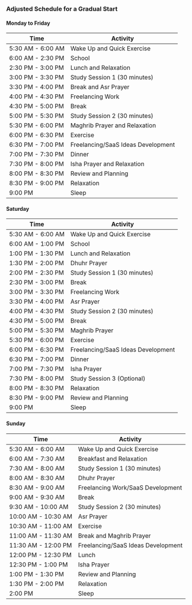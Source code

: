 ### Adjusted Schedule for a Gradual Start

#### Monday to Friday

| Time          | Activity                              |
|---------------|---------------------------------------|
| 5:30 AM - 6:00 AM | Wake Up and Quick Exercise        |
| 6:00 AM - 2:30 PM | School                             |
| 2:30 PM - 3:00 PM | Lunch and Relaxation               |
| 3:00 PM - 3:30 PM | Study Session 1 (30 minutes)       |
| 3:30 PM - 4:00 PM | Break and Asr Prayer               |
| 4:00 PM - 4:30 PM | Freelancing Work                   |
| 4:30 PM - 5:00 PM | Break                              |
| 5:00 PM - 5:30 PM | Study Session 2 (30 minutes)       |
| 5:30 PM - 6:00 PM | Maghrib Prayer and Relaxation      |
| 6:00 PM - 6:30 PM | Exercise                           |
| 6:30 PM - 7:00 PM | Freelancing/SaaS Ideas Development |
| 7:00 PM - 7:30 PM | Dinner                             |
| 7:30 PM - 8:00 PM | Isha Prayer and Relaxation         |
| 8:00 PM - 8:30 PM | Review and Planning                |
| 8:30 PM - 9:00 PM | Relaxation                         |
| 9:00 PM | Sleep                                      |

#### Saturday

| Time          | Activity                              |
|---------------|---------------------------------------|
| 5:30 AM - 6:00 AM | Wake Up and Quick Exercise        |
| 6:00 AM - 1:00 PM | School                             |
| 1:00 PM - 1:30 PM | Lunch and Relaxation               |
| 1:30 PM - 2:00 PM | Dhuhr Prayer                       |
| 2:00 PM - 2:30 PM | Study Session 1 (30 minutes)       |
| 2:30 PM - 3:00 PM | Break                              |
| 3:00 PM - 3:30 PM | Freelancing Work                   |
| 3:30 PM - 4:00 PM | Asr Prayer                         |
| 4:00 PM - 4:30 PM | Study Session 2 (30 minutes)       |
| 4:30 PM - 5:00 PM | Break                              |
| 5:00 PM - 5:30 PM | Maghrib Prayer                     |
| 5:30 PM - 6:00 PM | Exercise                           |
| 6:00 PM - 6:30 PM | Freelancing/SaaS Ideas Development |
| 6:30 PM - 7:00 PM | Dinner                             |
| 7:00 PM - 7:30 PM | Isha Prayer                        |
| 7:30 PM - 8:00 PM | Study Session 3 (Optional)         |
| 8:00 PM - 8:30 PM | Relaxation                         |
| 8:30 PM - 9:00 PM | Review and Planning                |
| 9:00 PM | Sleep                                      |

#### Sunday

| Time          | Activity                              |
|---------------|---------------------------------------|
| 5:30 AM - 6:00 AM | Wake Up and Quick Exercise        |
| 6:00 AM - 7:30 AM | Breakfast and Relaxation           |
| 7:30 AM - 8:00 AM | Study Session 1 (30 minutes)       |
| 8:00 AM - 8:30 AM | Dhuhr Prayer                       |
| 8:30 AM - 9:00 AM | Freelancing Work/SaaS Development  |
| 9:00 AM - 9:30 AM | Break                              |
| 9:30 AM - 10:00 AM | Study Session 2 (30 minutes)      |
| 10:00 AM - 10:30 AM | Asr Prayer                       |
| 10:30 AM - 11:00 AM | Exercise                         |
| 11:00 AM - 11:30 AM | Break and Maghrib Prayer         |
| 11:30 AM - 12:00 PM | Freelancing/SaaS Ideas Development |
| 12:00 PM - 12:30 PM | Lunch                            |
| 12:30 PM - 1:00 PM | Isha Prayer                       |
| 1:00 PM - 1:30 PM | Review and Planning                |
| 1:30 PM - 2:00 PM | Relaxation                         |
| 2:00 PM | Sleep                                      |

